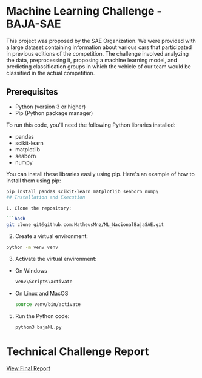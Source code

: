 # Machine Learning Challenge - BAJA-SAE

This project was proposed by the SAE Organization. We were provided with a large dataset containing information about various cars that participated in previous editions of the competition. The challenge involved analyzing the data, preprocessing it, proposing a machine learning model, and predicting classification groups in which the vehicle of our team would be classified in the actual competition.

## Prerequisites

- Python (version 3 or higher)
- Pip (Python package manager)

To run this code, you'll need the following Python libraries installed:

- pandas
- scikit-learn
- matplotlib
- seaborn
- numpy

You can install these libraries easily using pip. Here's an example of how to install them using pip:

```bash
pip install pandas scikit-learn matplotlib seaborn numpy
## Installation and Execution

1. Clone the repository:

```bash
git clone git@github.com:MatheusMnz/ML_NacionalBajaSAE.git
```

2. Create a virtual environment:
```bash
python -m venv venv
```
3. Activate the virtual environment:
* On Windows
  ```bash
  venv\Scripts\activate
  ```
* On Linux and MacOS
  ```bash
  source venv/bin/activate
  ```
5. Run the Python code:
   ```bash
   python3 bajaML.py
   ```

# Technical Challenge Report
<a href="ML_DesafioNacionalBaja.pdf"> View Final Report</a>



